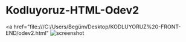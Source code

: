 # Kodluyoruz-HTML-Odev2
<a href="file:///C:/Users/Begüm/Desktop/KODLUYORUZ%20-FRONT-END/odev2.html"
<img src="[file:///C:/Users/Begüm/Desktop/KODLUYORUZ%20-FRONT-END/odev2.html](https://github.com/beblgum/KODLUYORUZ--FRONT-END/blob/main/Site%20Görünümü.png)https://github.com/beblgum/KODLUYORUZ--FRONT-END/blob/main/Site%20Görünümü.png" alt="screenshot">
